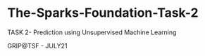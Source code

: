 # The-Sparks-Foundation-Task-2

TASK 2- Prediction using Unsupervised Machine Learning

GRIP@TSF - JULY21
